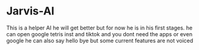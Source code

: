 # Jarvis-AI
This is a helper AI he will get better but for now he is in his first stages.
he can open google tetris inst and tiktok and you dont need the apps or even google he can also say hello bye but some current features are not voiced 

